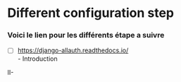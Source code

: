 # Different configuration step
        
### Voici le lien pour les différents étape a suivre
- [ ]  https://django-allauth.readthedocs.io/         
                  - Introduction                   
         

II- 

